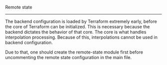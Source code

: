 Remote state
___

The backend configuration is loaded by Terraform extremely early, before
the core of Terraform can be initialized. This is necessary because the backend
dictates the behavior of that core. The core is what handles interpolation
processing. Because of this, interpolations cannot be used in backend
configuration.

Due to that, one should create the remote-state module first before uncommenting 
the remote state configuration in the main file.